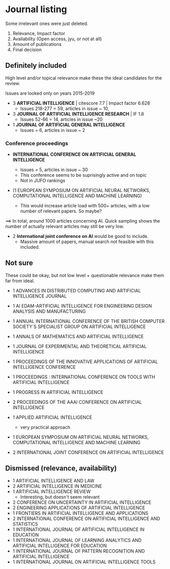 # Journal listing

Some irrelevant ones were just deleted.

1. Relevance, Impact factor
2. Availability (Open access, jyu, or not at all)
3. Amount of publications
4. Final decision

  

## Definitely included

High level and/or topical relevance make these the ideal candidates for the review.

Issues are looked only on years 2015-2019

- 3 **ARTIFICIAL INTELLIGENCE** | citescore 7.7 | Impact factor 6.628
  - Issues 218-277 = 59, articles in issue ~ 10,
- 3 **JOURNAL OF ARTIFICIAL INTELLIGENCE RESEARCH** | IF 1.8
  - Issues 52-66 = 14, articles in issue ~20
- 1 **JOURNAL OF ARTIFICIAL GENERAL INTELLIGENCE**
  - Issues = 6, articles in issue ~ 2

### Conference proceedings
- **INTERNATIONAL CONFERENCE ON ARTIFICIAL GENERAL INTELLIGENCE**
  - Issues = 5, articles in issue ~ 30
  - This conference seems to be suprisingly active and on topic
  - Not in JUFO rankings
  
- (1 EUROPEAN SYMPOSIUM ON ARTIFICIAL NEURAL NETWORKS, COMPUTATIONAL INTELLIGENCE AND MACHINE LEARNING)
  - This would increase article load with 500+ articles, with a low number of relevant papers. So maybe?


==> In total, around 1000 articles concerning AI. Quick sampling shows the number of actually relevant articles may still be very low.

- 2 **International joint conference on AI** would be good to include.
  - Massive amount of papers, manual search not feasible with this included.


## Not sure

These could be okay, but not low level + questionable relevance make them far from ideal.

- 1 ADVANCES IN DISTRIBUTED COMPUTING AND ARTIFICIAL INTELLIGENCE JOURNAL
- 1 AI EDAM-ARTIFICIAL INTELLIGENCE FOR ENGINEERING DESIGN ANALYSIS AND MANUFACTURING
- 1 ANNUAL INTERNATIONAL CONFERENCE OF THE BRITISH COMPUTER SOCIETY`S SPECIALIST GROUP ON ARTIFICIAL INTELLIGENCE
- 1 ANNALS OF MATHEMATICS AND ARTIFICIAL INTELLIGENCE
- 1 JOURNAL OF EXPERIMENTAL AND THEORETICAL ARTIFICIAL INTELLIGENCE
- 1 PROCEEDINGS OF THE INNOVATIVE APPLICATIONS OF ARTIFICIAL INTELLIGENCE CONFERENCE
- 1 PROCEEDINGS : INTERNATIONAL CONFERENCE ON TOOLS WITH ARTIFICIAL INTELLIGENCE
- 1 PROGRESS IN ARTIFICIAL INTELLIGENCE
- 2 PROCEEDINGS OF THE AAAI CONFERENCE ON ARTIFICIAL INTELLIGENCE
- 1 APPLIED ARTIFICIAL INTELLIGENCE
  - very practical approach

- 1 EUROPEAN SYMPOSIUM ON ARTIFICIAL NEURAL NETWORKS, COMPUTATIONAL INTELLIGENCE AND MACHINE LEARNING
- 2 INTERNATIONAL JOINT CONFERENCE ON ARTIFICIAL INTELLIGENCE


## Dismissed (relevance, availability)

- 1 ARTIFICIAL INTELLIGENCE AND LAW
- 2 ARTIFICIAL INTELLIGENCE IN MEDICINE
- 1 ARTIFICIAL INTELLIGENCE REVIEW
    - Interesting, but doesn't seem relevant
- 2 CONFERENCE ON UNCERTAINTY IN ARTIFICIAL INTELLIGENCE
- 2 ENGINEERING APPLICATIONS OF ARTIFICIAL INTELLIGENCE
- 1 FRONTIERS IN ARTIFICIAL INTELLIGENCE AND APPLICATIONS
- 2 INTERNATIONAL CONFERENCE ON ARTIFICIAL INTELLIGENCE AND STATISTICS
- 1 INTERNATIONAL JOURNAL OF ARTIFICIAL INTELLIGENCE IN EDUCATION
- 1 INTERNATIONAL JOURNAL OF LEARNING ANALYTICS AND ARTIFICIAL INTELLIGENCE FOR EDUCATION
- 1 INTERNATIONAL JOURNAL OF PATTERN RECOGNITION AND ARTIFICIAL INTELLIGENCE
- 1 INTERNATIONAL JOURNAL ON ARTIFICIAL INTELLIGENCE TOOLS
